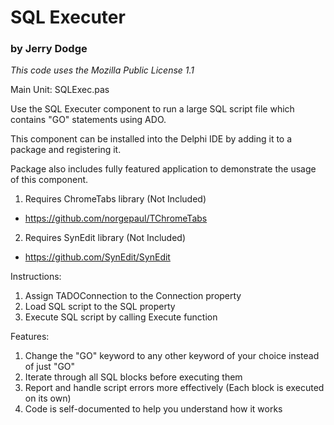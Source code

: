 # SQL Executer
### by Jerry Dodge

_This code uses the Mozilla Public License 1.1_

Main Unit: SQLExec.pas

Use the SQL Executer component to run a large SQL script file which contains "GO" statements using ADO.

This component can be installed into the Delphi IDE by adding it to a package and registering it.

Package also includes fully featured application to demonstrate the usage of this component.

1. Requires ChromeTabs library (Not Included)
  - https://github.com/norgepaul/TChromeTabs
2. Requires SynEdit library (Not Included)
  - https://github.com/SynEdit/SynEdit

Instructions:

1. Assign TADOConnection to the Connection property
2. Load SQL script to the SQL property
3. Execute SQL script by calling Execute function

Features:

1. Change the "GO" keyword to any other keyword of your choice instead of just "GO"
2. Iterate through all SQL blocks before executing them
3. Report and handle script errors more effectively (Each block is executed on its own)
4. Code is self-documented to help you understand how it works
